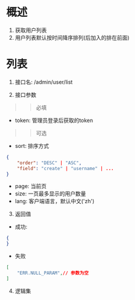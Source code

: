 # 概述

1. 获取用户列表
2. 用户列表默认按时间降序排列(后加入的排在前面)

# 列表

1. 接口名: /admin/user/list

2. 接口参数

>>必填
* token: 管理员登录后获取的token

>>可选
* sort: 排序方式
```json
{
    "order": "DESC" | "ASC",
    "field": "create" | "username" | ...
}
```
* page: 当前页
* size: 一页最多显示的用户数量
* lang: 客户端语言，默认中文('zh')

3. 返回值
* 成功:
```json
{
}
```

* 失败
```json
[
    "ERR.NULL_PARAM",// 参数为空
]
```

4. 逻辑集